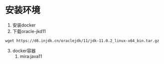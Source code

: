 # 安装环境
1. 安装docker
2. 下载oracle-jkd11
```
wget https://d6.injdk.cn/oraclejdk/11/jdk-11.0.2_linux-x64_bin.tar.gz
```
3. docker容器
   1. mira:java11
